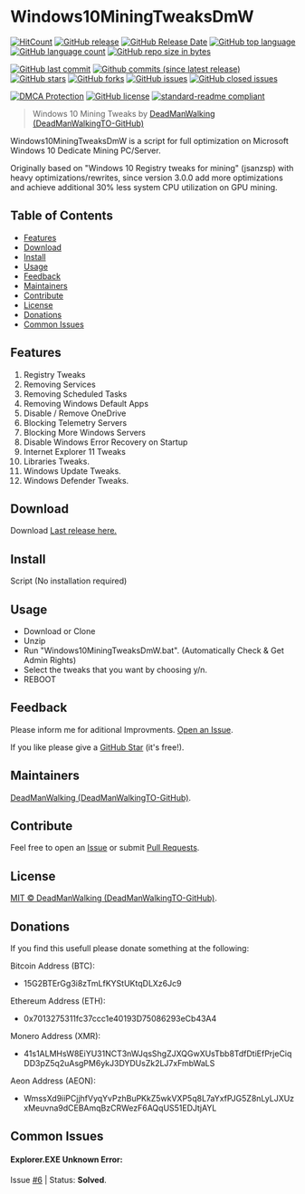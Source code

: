 # Windows10MiningTweaksDmW
[![HitCount](http://hits.dwyl.io/DeadManWalkingTO/Windows10MiningTweaksDmW.svg)](../../)
[![GitHub release](https://img.shields.io/github/release/DeadManWalkingTO/Windows10MiningTweaksDmW/all.svg)](../../releases/latest)
[![GitHub Release Date](https://img.shields.io/github/release-date-pre/DeadManWalkingTO/Windows10MiningTweaksDmW.svg)](../../releases/latest)
[![GitHub top language](https://img.shields.io/github/languages/top/DeadManWalkingTO/Windows10MiningTweaksDmW.svg)](../../)
[![GitHub language count](https://img.shields.io/github/languages/count/DeadManWalkingTO/Windows10MiningTweaksDmW.svg)](../../)
[![GitHub repo size in bytes](https://img.shields.io/github/repo-size/DeadManWalkingTO/Windows10MiningTweaksDmW.svg)](../../)

[![GitHub last commit](https://img.shields.io/github/last-commit/DeadManWalkingTO/Windows10MiningTweaksDmW.svg)](../../)
[![Github commits (since latest release)](https://img.shields.io/github/commits-since/DeadManWalkingTO/Windows10MiningTweaksDmW/latest.svg)](../../)
[![GitHub stars](https://img.shields.io/github/stars/DeadManWalkingTO/Windows10MiningTweaksDmW.svg)](../../stargazers)
[![GitHub forks](https://img.shields.io/github/forks/DeadManWalkingTO/Windows10MiningTweaksDmW.svg)](../../network)
[![GitHub issues](https://img.shields.io/github/issues/DeadManWalkingTO/Windows10MiningTweaksDmW.svg)](../../issues)
[![GitHub closed issues](https://img.shields.io/github/issues-closed/DeadManWalkingTO/Windows10MiningTweaksDmW.svg)](../../issues)

[![DMCA Protection](https://img.shields.io/badge/DMCA-Protected-brightgreen.svg)](https://www.dmca.com/Takedowns.aspx?r=m)
[![GitHub license](https://img.shields.io/github/license/DeadManWalkingTO/Windows10MiningTweaksDmW.svg)](./LICENSE)
[![standard-readme compliant](https://img.shields.io/badge/readme%20style-standard-brightgreen.svg)](./README.md)

> Windows 10 Mining Tweaks by [DeadManWalking (DeadManWalkingTO-GitHub)](https://github.com/DeadManWalkingTO)

Windows10MiningTweaksDmW is a script for full optimization on Microsoft Windows 10 Dedicate Mining PC/Server. 

Originally based on "Windows 10 Registry tweaks for mining" (jsanzsp) with heavy optimizations/rewrites, since version 3.0.0 add more optimizations and achieve additional 30% less system CPU utilization on GPU mining.

## Table of Contents
- [Features](#features)
- [Download](#download)
- [Install](#install)
- [Usage](#usage)
- [Feedback](#feedback)
- [Maintainers](#maintainers)
- [Contribute](#contribute)
- [License](#license)
- [Donations](#donations)
- [Common Issues](#common-issues)

## Features
1. Registry Tweaks
2. Removing Services
3. Removing Scheduled Tasks
4. Removing Windows Default Apps
5. Disable / Remove OneDrive
6. Blocking Telemetry Servers
7. Blocking More Windows Servers
8. Disable Windows Error Recovery on Startup
9. Internet Explorer 11 Tweaks
10. Libraries Tweaks.
11. Windows Update Tweaks.
12. Windows Defender Tweaks.

## Download
Download [Last release here.](../../releases/latest)

## Install
Script (No installation required)

## Usage
* Download or Clone
* Unzip
* Run "Windows10MiningTweaksDmW.bat". (Automatically Check & Get Admin Rights)
* Select the tweaks that you want by choosing y/n.
* REBOOT

## Feedback
Please inform me for aditional Improvments. [Open an Issue](../../issues).

If you like please give a [GitHub Star](../../stargazers) (it's free!).

## Maintainers
[DeadManWalking (DeadManWalkingTO-GitHub)](https://github.com/DeadManWalkingTO).

## Contribute
Feel free to open an [Issue](../../issues/new) or submit [Pull Requests](../../pulls).

## License
[MIT © DeadManWalking (DeadManWalkingTO-GitHub)](./LICENSE).

## Donations
If you find this usefull please donate something at the following:

Bitcoin Address (BTC):
* 15G2BTErGg3i8zTmLfKYStUKtqDLXz6Jc9

Ethereum Address (ETH):
* 0x7013275311fc37ccc1e40193D75086293eCb43A4

Monero Address (XMR):
* 41s1ALMHsW8EiYU31NCT3nWJqsShgZJXQGwXUsTbb8TdfDtiEfPrjeCiqDD3pZ5q2uAsgPM6ykJ3DYDUsZk2LJ7xFmbWaLS

Aeon Address (AEON):
* WmssXd9iiPCjjhfVyqYvPzhBuPKkZ5wkVXP5q8L7aYxfPJG5Z8nLyLJXUzxMeuvna9dCEBAmqBzCRWezF6AQqUS51EDJtjAYL

## Common Issues

#### Explorer.EXE Unknown Error:
Issue [#6](../../issues/6) | Status: **Solved**.
